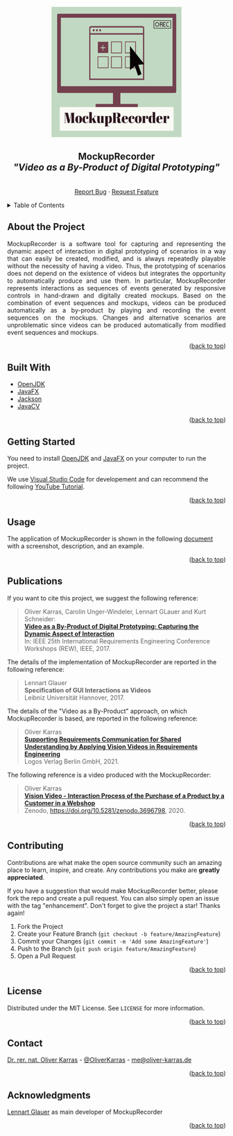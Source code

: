 <!-- PROJECT SHIELDS -->
<!--
*** I'm using markdown "reference style" links for readability.
*** Reference links are enclosed in brackets [ ] instead of parentheses ( ).
*** See the bottom of this document for the declaration of the reference variables
*** for contributors-url, forks-url, etc. This is an optional, concise syntax you may use.
*** https://www.markdownguide.org/basic-syntax/#reference-style-links
-->
<!--[![Twitter][twitter-shield]][twitter-url]
[![LinkedIn][linkedin-shield]][linkedin-url]
-->

<!-- PROJECT LOGO -->
<br />
<div align="center">
  <a href="https://github.com/okarras/MockupRecorder">
    <img src="src/application/images/logo.png" alt="Logo" width="300" height="300">
  </a>

<h2 align="center">MockupRecorder<br/>
<i>"Video as a By-Product of Digital Prototyping"</i></h2>

  <p align="center">
  <br />
    <!--<a href="https://github.com/okarras/MockupRecorder">View Demo</a>
    ·-->
    <a href="https://github.com/okarras/MockupRecorder/issues">Report Bug</a>
    ·
    <a href="https://github.com/okarra/MockupRecorder/issues">Request Feature</a>
  </p>
</div>

<!-- TABLE OF CONTENTS -->
<details>
  <summary>Table of Contents</summary>
  <ol>
    <li><a href="#about-the-project">About the Project</a></li>
    <li><a href="#built-with">Built With</a></li>
    <li><a href="#getting-started">Getting Started</a></li>
    <li><a href="#usage">Usage</a></li>
    <li><a href="#publications">Publications</a></li>
    <li><a href="#contributing">Contributing</a></li>
    <li><a href="#license">License</a></li>
    <li><a href="#contact">Contact</a></li>
    <li><a href="#acknowledgments">Acknowledgments</a></li>
  </ol>
</details>

<!-- ABOUT THE PROJECT -->
## About the Project

<!--[![Product Name Screen Shot][product-screenshot]](https://github.com/okarras/ContiVQAExp)-->

<p align="justify">
    MockupRecorder is a software tool for capturing and representing the dynamic aspect of interaction in digital prototyping of scenarios in a way that can easily be created, modified, and is always repeatedly playable without the necessity of having a video. Thus, the prototyping of scenarios does not depend on the existence of videos but integrates the opportunity to automatically produce and use them. In particular, MockupRecorder represents interactions as sequences of events generated by responsive controls in hand-drawn and digitally created mockups. Based on the combination of event sequences and mockups, videos can be produced automatically as a by-product by playing and recording the event sequences on the mockups. Changes and alternative scenarios are unproblematic since videos can be produced automatically from modified event sequences and mockups. 
</p>

<p align="right">(<a href="#top">back to top</a>)</p>

<!-- BUILT WITH -->
## Built With

* [OpenJDK](https://openjdk.java.net/)
* [JavaFX](https://openjfx.io/)
* [Jackson](https://github.com/FasterXML/jackson)
* [JavaCV](https://github.com/bytedeco/javacv)

<p align="right">(<a href="#top">back to top</a>)</p>

<!-- GETTING STARTED -->
## Getting Started
You need to install [OpenJDK](https://openjdk.java.net/) and [JavaFX](https://openjfx.io/) on your computer to run the project.

We use [Visual Studio Code](https://code.visualstudio.com/) for developement and can recommend the following [YouTube Tutorial](https://www.youtube.com/watch?v=H67COH9F718).

<p align="right">(<a href="#top">back to top</a>)</p>

<!-- USAGE EXAMPLES -->
## Usage
The application of MockupRecorder is shown in the following [document](example/README.md) with a screenshot, description, and an example.

<p align="right">(<a href="#top">back to top</a>)</p>

<!-- PUBLICATIONS -->
## Publications

If you want to cite this project, we suggest the following reference:

>Oliver Karras, Carolin Unger-Windeler, Lennart GLauer and Kurt Schneider:<br/>
>[__Video as a By-Product of Digital Prototyping: Capturing the Dynamic Aspect of Interaction__](https://ieeexplore.ieee.org/abstract/document/8054839?casa_token=-oUoYRgNKvMAAAAA:nfbUNbXDSgr5oIUbLs_-deFnuD_oz5ZJP3MZW8WXQw2bp2f51u3FVVgaoUWOlUCa3ur5B83tEg)<br/>
>In: IEEE 25th International Requirements Engineering Conference Workshops (REW), IEEE, 2017.

The details of the implementation of MockupRecorder are reported in the following reference:

>Lennart Glauer<br/>
>__Specification of GUI Interactions as Videos__<br/>
>Leibniz Universität Hannover, 2017.

The details of the "Video as a By-Product" approach, on which MockupRecorder is based, are reported in the following reference:

>Oliver Karras<br/>
>[__Supporting Requirements Communication for Shared Understanding by Applying Vision Videos in Requirements Engineering__](https://books.google.de/books?id=sEoyEAAAQBAJ&printsec=frontcover&hl=de#v=onepage&q&f=false)<br/>
>Logos Verlag Berlin GmbH, 2021.

The following reference is a video produced with the MockupRecorder: 

>Oliver Karras<br/>
>[__Vision Video - Interaction Process of the Purchase of a Product by a Customer in a Webshop__](https://doi.org/10.5281/zenodo.3696798)<br/>
>Zenodo, https://doi.org/10.5281/zenodo.3696798, 2020.

<p align="right">(<a href="#top">back to top</a>)</p>

<!-- CONTRIBUTING -->
## Contributing

Contributions are what make the open source community such an amazing place to learn, inspire, and create. Any contributions you make are **greatly appreciated**.

If you have a suggestion that would make MockupRecorder better, please fork the repo and create a pull request. You can also simply open an issue with the tag "enhancement".
Don't forget to give the project a star! Thanks again!

1. Fork the Project
2. Create your Feature Branch (`git checkout -b feature/AmazingFeature`)
3. Commit your Changes (`git commit -m 'Add some AmazingFeature'`)
4. Push to the Branch (`git push origin feature/AmazingFeature`)
5. Open a Pull Request

<p align="right">(<a href="#top">back to top</a>)</p>

<!-- LICENSE -->
## License

Distributed under the MIT License. See `LICENSE` for more information.

<p align="right">(<a href="#top">back to top</a>)</p>

<!-- CONTACT -->
## Contact

[Dr. rer. nat. Oliver Karras](https://www.oliver-karras.de) - [@OliverKarras](https://twitter.com/OliverKarras) - me@oliver-karras.de

<p align="right">(<a href="#top">back to top</a>)</p>

<!-- ACKNOWLEDGMENTS -->
## Acknowledgments

[Lennart Glauer](https://www.linkedin.com/in/lennart-glauer/) as main developer of MockupRecorder 

<p align="right">(<a href="#top">back to top</a>)</p>
